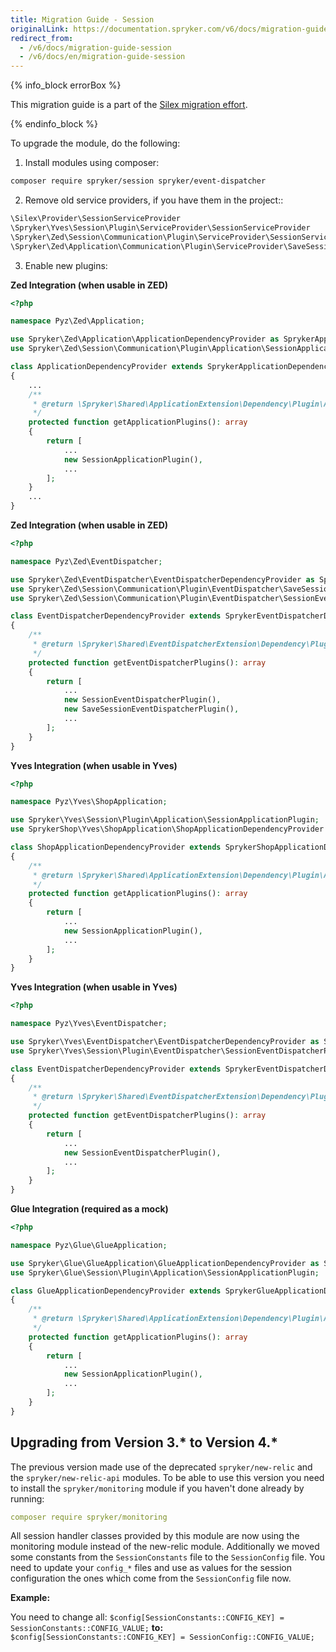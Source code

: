 ```yaml
---
title: Migration Guide - Session
originalLink: https://documentation.spryker.com/v6/docs/migration-guide-session
redirect_from:
  - /v6/docs/migration-guide-session
  - /v6/docs/en/migration-guide-session
---
```


{% info_block errorBox %}

This migration guide is a part of the [Silex migration effort](https://documentation.spryker.com/docs/silex-replacement).

{% endinfo_block %}

To upgrade the module, do the following:

1. Install modules using composer:
```bash
composer require spryker/session spryker/event-dispatcher
```
2. Remove old service providers, if you have them in the project::
```php
\Silex\Provider\SessionServiceProvider
\Spryker\Yves\Session\Plugin\ServiceProvider\SessionServiceProvider
\Spryker\Zed\Session\Communication\Plugin\ServiceProvider\SessionServiceProvider
\Spryker\Zed\Application\Communication\Plugin\ServiceProvider\SaveSessionServiceProvider
```
3. Enable new plugins:

**Zed Integration (when usable in ZED)**

```php
<?php

namespace Pyz\Zed\Application;

use Spryker\Zed\Application\ApplicationDependencyProvider as SprykerApplicationDependencyProvider;
use Spryker\Zed\Session\Communication\Plugin\Application\SessionApplicationPlugin;

class ApplicationDependencyProvider extends SprykerApplicationDependencyProvider
{
	...
	/**
     * @return \Spryker\Shared\ApplicationExtension\Dependency\Plugin\ApplicationPluginInterface[]
     */
    protected function getApplicationPlugins(): array
	{
		return [
			...
			new SessionApplicationPlugin(),
   			...
		];
	}
	...
}
```

**Zed Integration (when usable in ZED)**

```php
<?php

namespace Pyz\Zed\EventDispatcher;

use Spryker\Zed\EventDispatcher\EventDispatcherDependencyProvider as SprykerEventDispatcherDependencyProvider;
use Spryker\Zed\Session\Communication\Plugin\EventDispatcher\SaveSessionEventDispatcherPlugin;
use Spryker\Zed\Session\Communication\Plugin\EventDispatcher\SessionEventDispatcherPlugin;

class EventDispatcherDependencyProvider extends SprykerEventDispatcherDependencyProvider
{
    /**
     * @return \Spryker\Shared\EventDispatcherExtension\Dependency\Plugin\EventDispatcherPluginInterface[]
     */
    protected function getEventDispatcherPlugins(): array
    {
        return [
            ...
            new SessionEventDispatcherPlugin(),
            new SaveSessionEventDispatcherPlugin(),
            ...
        ];
    }
}
```

**Yves Integration (when usable in Yves)**

```php
<?php

namespace Pyz\Yves\ShopApplication;

use Spryker\Yves\Session\Plugin\Application\SessionApplicationPlugin;
use SprykerShop\Yves\ShopApplication\ShopApplicationDependencyProvider as SprykerShopApplicationDependencyProvider;

class ShopApplicationDependencyProvider extends SprykerShopApplicationDependencyProvider
{
    /**
     * @return \Spryker\Shared\ApplicationExtension\Dependency\Plugin\ApplicationPluginInterface[]
     */
    protected function getApplicationPlugins(): array
    {
        return [
            ...
            new SessionApplicationPlugin(),
            ...
        ];
    }
}
```

**Yves Integration (when usable in Yves)**

```php
<?php

namespace Pyz\Yves\EventDispatcher;

use Spryker\Yves\EventDispatcher\EventDispatcherDependencyProvider as SprykerEventDispatcherDependencyProvider;
use Spryker\Yves\Session\Plugin\EventDispatcher\SessionEventDispatcherPlugin;

class EventDispatcherDependencyProvider extends SprykerEventDispatcherDependencyProvider
{
    /**
     * @return \Spryker\Shared\EventDispatcherExtension\Dependency\Plugin\EventDispatcherPluginInterface[]
     */
    protected function getEventDispatcherPlugins(): array
    {
        return [
            ...
            new SessionEventDispatcherPlugin(),
            ...
        ];
    }
}
```

**Glue Integration (required as a mock)**

```php
<?php

namespace Pyz\Glue\GlueApplication;

use Spryker\Glue\GlueApplication\GlueApplicationDependencyProvider as SprykerGlueApplicationDependencyProvider;
use Spryker\Glue\Session\Plugin\Application\SessionApplicationPlugin;

class GlueApplicationDependencyProvider extends SprykerGlueApplicationDependencyProvider
{
    /**
     * @return \Spryker\Shared\ApplicationExtension\Dependency\Plugin\ApplicationPluginInterface[]
     */
    protected function getApplicationPlugins(): array
    {
        return [
            ...
            new SessionApplicationPlugin(),
            ...
        ];
    }
}
```
## Upgrading from Version 3.* to Version 4.*
The previous version made use of the deprecated `spryker/new-relic` and the `spryker/new-relic-api` modules.
To be able to use this version you need to install the `spryker/monitoring` module if you haven't done already by running:
```yaml
composer require spryker/monitoring
```
All session handler classes provided by this module are now using the monitoring module instead of the new-relic module.
Additionally we moved some constants from the `SessionConstants` file to the `SessionConfig` file.
You need to update your `config_*` files and use as values for the session configuration the ones which come from the `SessionConfig` file now.

**Example:**

You need to change all:
`$config[SessionConstants::CONFIG_KEY] = SessionConstants::CONFIG_VALUE;`
**to:**
`$config[SessionConstants::CONFIG_KEY] = SessionConfig::CONFIG_VALUE;`
